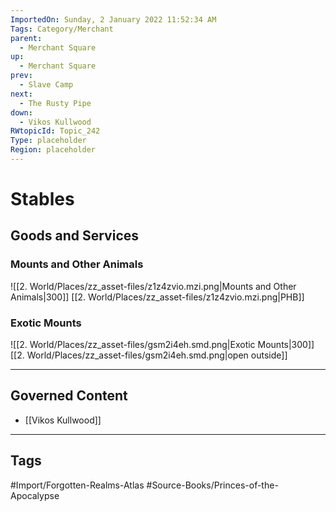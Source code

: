 ```yaml
---
ImportedOn: Sunday, 2 January 2022 11:52:34 AM
Tags: Category/Merchant
parent:
  - Merchant Square
up:
  - Merchant Square
prev:
  - Slave Camp
next:
  - The Rusty Pipe
down:
  - Vikos Kullwood
RWtopicId: Topic_242
Type: placeholder
Region: placeholder
---
```

# Stables
## Goods and Services
### Mounts and Other Animals
![[2. World/Places/zz_asset-files/z1z4zvio.mzi.png|Mounts and Other Animals|300]]
[[2. World/Places/zz_asset-files/z1z4zvio.mzi.png|PHB]]

### Exotic Mounts
![[2. World/Places/zz_asset-files/gsm2i4eh.smd.png|Exotic Mounts|300]]
[[2. World/Places/zz_asset-files/gsm2i4eh.smd.png|open outside]]

---
## Governed Content
- [[Vikos Kullwood]]


---
## Tags
#Import/Forgotten-Realms-Atlas #Source-Books/Princes-of-the-Apocalypse

